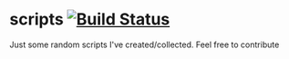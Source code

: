 # scripts [![Build Status](https://travis-ci.org/kyle95wm/scripts.svg?branch=master)](https://travis-ci.org/kyle95wm/scripts)

Just some random scripts I've created/collected. Feel free to contribute
